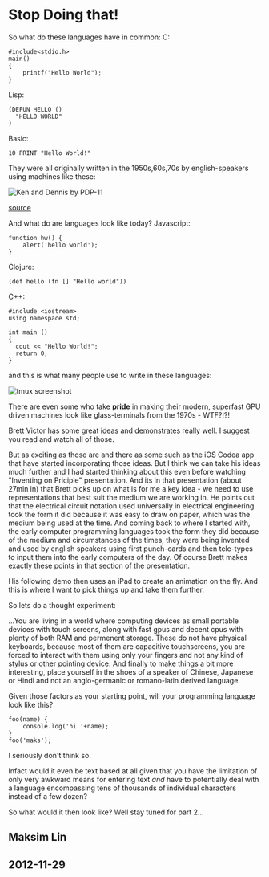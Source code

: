Stop Doing that!
================

So what do these languages have in common:
C:

    #include<stdio.h>
    main()
    {
        printf("Hello World");
    }

Lisp:

    (DEFUN HELLO ()
      "HELLO WORLD"
    ) 


Basic:

    10 PRINT "Hello World!"


They were all originally written in the 1950s,60s,70s by english-speakers 
using machines like these: 

![Ken and Dennis by PDP-11](http://cm.bell-labs.com/cm/cs/who/dmr/kd14.jpg)

[source](http://cm.bell-labs.com/cm/cs/who/dmr/picture.html)

And what do are languages look like today?
Javascript:

    function hw() {
        alert('hello world');
    }

Clojure:
    
    (def hello (fn [] "Hello world"))
    
C++:

    #include <iostream>
    using namespace std;

    int main ()
    {
      cout << "Hello World!";
      return 0;
    }

and this is what many people use to write in these languages:

![tmux screenshot](http://tmux.sourceforge.net/tmux3.png)

There are even some who take **pride** in making their modern, superfast GPU driven machines look like
glass-terminals from the 1970s - WTF?!?!

Brett Victor has some [great](http://worrydream.com/#!/LadderOfAbstraction) 
[ideas](http://worrydream.com/#!/LearnableProgramming) and [demonstrates](http://vimeo.com/36579366)
really well. I suggest you read and watch all of those.

But as exciting as those are and there as some such as the iOS Codea app that have started incorporating
those ideas.
But I think we can take his ideas much further and I had started thinking about this even before watching 
"Inventing on Priciple" presentation. And its in that presentation (about 27min in) that Brett picks up on
what is for me a key idea - we need to use representations that best suit the medium we are working in.
He points out that the electrical circuit notation used universally in electrical engineering took the
form it did because it was easy to draw on paper, which was the medium being used at the time.
And coming back to where I started with, the early computer programming languages took the form they
did because of the medium and circumstances of the times, they were being invented and used by english
speakers using first punch-cards and then tele-types to input them into the early computers of the day.
Of course Brett makes exactly these points in that section of the presentation.

His following demo then uses an iPad to create an animation on the fly. And this is where I want to pick
things up and take them further. 

So lets do a thought experiment:

...You are living in a world where computing devices as small portable devices with touch screens, along
with fast gpus and decent cpus with plenty of both RAM and permenent storage.
These do not have physical keyboards, because most of them are capacitive touchscreens, you are forced
to interact with them using only your fingers and not any kind of stylus or other pointing device.
And finally to make things a bit more interesting, place yourself in the shoes of a speaker of Chinese,
Japanese or Hindi and not an anglo-germanic or romano-latin derived language.

Given those factors as your starting point, will your programming language look like this?

    foo(name) { 
        console.log('hi '+name); 
    }
    foo('maks');

I seriously don't think so.

Infact would it even be text based at all given that you have the limitation of only very awkward means for
entering text *and* have to potentially deal with a language encompassing tens of thousands of individual
characters instead of a few dozen?

So what would it then look like? Well stay tuned for part 2...


Maksim Lin
----------
2012-11-29
----------
